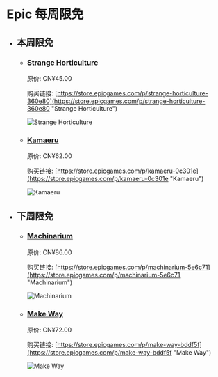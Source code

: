 # Epic 每周限免

- ## 本周限免


  - ### [Strange Horticulture](https://store.epicgames.com/p/strange-horticulture-360e80 "Strange Horticulture")

    原价: CN¥45.00

    购买链接: [https://store.epicgames.com/p/strange-horticulture-360e80](https://store.epicgames.com/p/strange-horticulture-360e80 "Strange Horticulture")

    ![Strange Horticulture](https://cdn1.epicgames.com/spt-assets/15e8e3eba65a4763a815d6eae1d763b2/strange-horticulture-offer-2wghv.png)


  - ### [Kamaeru](https://store.epicgames.com/p/kamaeru-0c301e "Kamaeru")

    原价: CN¥62.00

    购买链接: [https://store.epicgames.com/p/kamaeru-0c301e](https://store.epicgames.com/p/kamaeru-0c301e "Kamaeru")

    ![Kamaeru](https://cdn1.epicgames.com/spt-assets/44313cfbb62b4df5801d0c8d541c2624/kamaeru-40asc.png)


- ## 下周限免


  - ### [Machinarium](https://store.epicgames.com/p/machinarium-5e6c71 "Machinarium")

    原价: CN¥86.00

    购买链接: [https://store.epicgames.com/p/machinarium-5e6c71](https://store.epicgames.com/p/machinarium-5e6c71 "Machinarium")

    ![Machinarium](https://cdn1.epicgames.com/spt-assets/907d9edf585e4c23b971164cd1c452e2/machinarium-1n5ke.jpg)


  - ### [Make Way](https://store.epicgames.com/p/make-way-bddf5f "Make Way")

    原价: CN¥72.00

    购买链接: [https://store.epicgames.com/p/make-way-bddf5f](https://store.epicgames.com/p/make-way-bddf5f "Make Way")

    ![Make Way](https://cdn1.epicgames.com/spt-assets/17b5c19c1e0e48e99cde4bc54dde505a/make-way-gf3ww.png)

